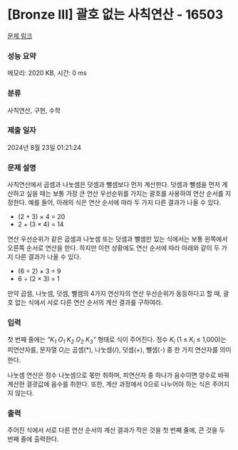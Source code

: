 # [Bronze III] 괄호 없는 사칙연산 - 16503 

[문제 링크](https://www.acmicpc.net/problem/16503) 

### 성능 요약

메모리: 2020 KB, 시간: 0 ms

### 분류

사칙연산, 구현, 수학

### 제출 일자

2024년 8월 23일 01:21:24

### 문제 설명

<p>사칙연산에서 곱셈과 나눗셈은 덧셈과 뺄셈보다 먼저 계산한다. 덧셈과 뺄셈을 먼저 계산하고 싶을 때는 보통 가장 큰 연산 우선순위를 가지는 괄호를 사용하여 연산 순서를 지정한다. 예를 들어, 아래의 식은 연산 순서에 따라 두 가지 다른 결과가 나올 수 있다.</p>

<ul>
	<li>(2 + 3) × 4 = 20</li>
	<li>2 + (3 × 4) = 14</li>
</ul>

<p>연산 우선순위가 같은 곱셈과 나눗셈 또는 덧셈과 뺄셈만 있는 식에서는 보통 왼쪽에서 오른쪽 순서로 연산을 한다. 하지만 이런 상황에도 연산 순서에 따라 아래와 같이 두 가지 다른 결과가 나올 수 있다.</p>

<ul>
	<li>(6 ÷ 2) × 3 = 9</li>
	<li>6 ÷ (2 × 3) = 1</li>
</ul>

<p>만약 곱셈, 나눗셈, 덧셈, 뺄셈의 4가지 연산자의 연산 우선순위가 동등하다고 할 때, 괄호 없는 식에서 서로 다른 연산 순서의 계산 결과를 구하여라.</p>

### 입력 

 <p>첫 번째 줄에는 <em>"K<sub>1</sub> O<sub>1</sub> K<sub>2</sub> O<sub>2</sub> K<sub>3</sub>"</em> 형태로 식이 주어진다. 정수 <em>K<sub>i</sub></em> (1 ≤ <em>K<sub>i</sub></em> ≤ 1,000)는 피연산자를, 문자열 <em>O<sub>i</sub></em>는 곱셈(*), 나눗셈(/), 덧셈(+), 뺄셈(-) 중 한 가지 연산자를 의미한다.</p>

<p>나눗셈 연산은 정수 나눗셈으로 몫만 취하며, 피연산자 중 하나가 음수이면 양수로 바꿔 계산한 결괏값에 음수를 취한다. 또한, 계산 과정에서 0으로 나누어야 하는 식은 주어지지 않는다.</p>

### 출력 

 <p>주어진 식에서 서로 다른 연산 순서의 계산 결과가 작은 것을 첫 번째 줄에, 큰 것을 두 번째 줄에 출력한다.</p>

